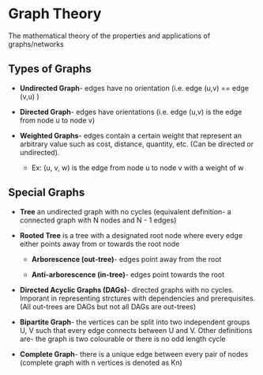 # Graph Theory

The mathematical theory of the properties and applications of graphs/networks

## Types of Graphs

- **Undirected Graph**- edges have no orientation (i.e. edge (u,v) == edge (v,u) )

- **Directed Graph**- edges have orientations (i.e. edge (u,v) is the edge from node u to node v)

- **Weighted Graphs**- edges contain a certain weight that represent an arbitrary value such as cost, distance, quantity, etc. (Can be directed or undirected). 

    - Ex: (u, v, w) is the edge from node u to node v with a weight of w

## Special Graphs

- **Tree** an undirected graph with no cycles (equivalent definition- a connected graph with N nodes and N - 1 edges)

- **Rooted Tree** is a tree with a designated root node where every edge either points away from or towards the root node

    - **Arborescence (out-tree)**- edges point away from the root

    - **Anti-arborescence (in-tree)**- edges point towards the root

- **Directed Acyclic Graphs (DAGs)**- directed graphs with no cycles. Imporant in representing strctures with dependencies and prerequisites. (All out-trees are DAGs but not all DAGs are out-trees)

- **Bipartite Graph**- the vertices can be split into two independent groups U, V such that every edge connects between U and V. Other definitions are- the graph is two colourable or there is no odd length cycle

- **Complete Graph**- there is a unique edge between every pair of nodes (complete graph with n vertices is denoted as Kn)
